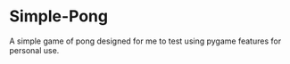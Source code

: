 # Simple-Pong
A simple game of pong designed for me to test using pygame features for personal use.
